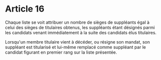 # Article 16

Chaque liste se voit attribuer un nombre de sièges de suppléants égal à celui des sièges de titulaires obtenus, les suppléants étant désignés parmi les candidats venant immédiatement à la suite des candidats élus titulaires.

Lorsqu'un membre titulaire vient à décéder, ou résigne son mandat, son suppléant est titularisé et lui-même remplacé comme suppléant par le candidat figurant en premier rang sur la liste présentée.
